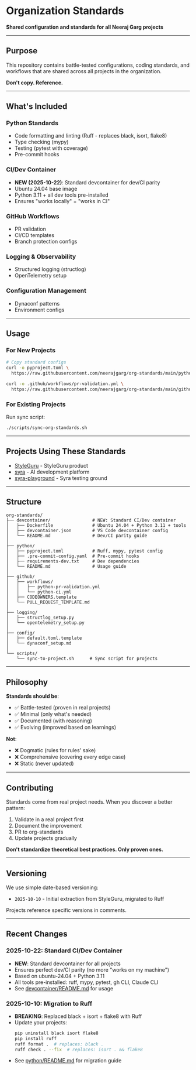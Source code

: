 # Organization Standards

**Shared configuration and standards for all Neeraj Garg projects**

---

## Purpose

This repository contains battle-tested configurations, coding standards, and workflows that are shared across all projects in the organization.

**Don't copy. Reference.**

---

## What's Included

### Python Standards
- Code formatting and linting (Ruff - replaces black, isort, flake8)
- Type checking (mypy)
- Testing (pytest with coverage)
- Pre-commit hooks

### CI/Dev Container
- **NEW (2025-10-22)**: Standard devcontainer for dev/CI parity
- Ubuntu 24.04 base image
- Python 3.11 + all dev tools pre-installed
- Ensures "works locally" = "works in CI"

### GitHub Workflows
- PR validation
- CI/CD templates
- Branch protection configs

### Logging & Observability
- Structured logging (structlog)
- OpenTelemetry setup

### Configuration Management
- Dynaconf patterns
- Environment configs

---

## Usage

### For New Projects

```bash
# Copy standard configs
curl -o pyproject.toml \
  https://raw.githubusercontent.com/neerajgarg/org-standards/main/python/pyproject.toml

curl -o .github/workflows/pr-validation.yml \
  https://raw.githubusercontent.com/neerajgarg/org-standards/main/github/workflows/python-pr-validation.yml
```

### For Existing Projects

Run sync script:
```bash
./scripts/sync-org-standards.sh
```

---

## Projects Using These Standards

- [StyleGuru](https://github.com/neerajgarg/StyleGuru) - StyleGuru product
- [syra](https://github.com/neerajgarg/syra) - AI development platform
- [syra-playground](https://github.com/neerajgarg/syra-playground) - Syra testing ground

---

## Structure

```
org-standards/
├── devcontainer/                # NEW: Standard CI/Dev container
│   ├── Dockerfile               # Ubuntu 24.04 + Python 3.11 + tools
│   ├── devcontainer.json        # VS Code devcontainer config
│   └── README.md                # Dev/CI parity guide
│
├── python/
│   ├── pyproject.toml           # Ruff, mypy, pytest config
│   ├── .pre-commit-config.yaml  # Pre-commit hooks
│   ├── requirements-dev.txt     # Dev dependencies
│   └── README.md                # Usage guide
│
├── github/
│   ├── workflows/
│   │   ├── python-pr-validation.yml
│   │   └── python-ci.yml
│   ├── CODEOWNERS.template
│   └── PULL_REQUEST_TEMPLATE.md
│
├── logging/
│   ├── structlog_setup.py
│   └── opentelemetry_setup.py
│
├── config/
│   ├── default.toml.template
│   └── dynaconf_setup.md
│
└── scripts/
    └── sync-to-project.sh      # Sync script for projects
```

---

## Philosophy

**Standards should be**:
- ✅ Battle-tested (proven in real projects)
- ✅ Minimal (only what's needed)
- ✅ Documented (with reasoning)
- ✅ Evolving (improved based on learnings)

**Not**:
- ❌ Dogmatic (rules for rules' sake)
- ❌ Comprehensive (covering every edge case)
- ❌ Static (never updated)

---

## Contributing

Standards come from real project needs. When you discover a better pattern:

1. Validate in a real project first
2. Document the improvement
3. PR to org-standards
4. Update projects gradually

**Don't standardize theoretical best practices. Only proven ones.**

---

## Versioning

We use simple date-based versioning:
- `2025-10-10` - Initial extraction from StyleGuru, migrated to Ruff

Projects reference specific versions in comments.

---

## Recent Changes

### 2025-10-22: Standard CI/Dev Container
- **NEW**: Standard devcontainer for all projects
- Ensures perfect dev/CI parity (no more "works on my machine")
- Based on ubuntu-24.04 + Python 3.11
- All tools pre-installed: ruff, mypy, pytest, gh CLI, Claude CLI
- See [devcontainer/README.md](devcontainer/README.md) for usage

### 2025-10-10: Migration to Ruff
- **BREAKING**: Replaced black + isort + flake8 with Ruff
- Update your projects:
  ```bash
  pip uninstall black isort flake8
  pip install ruff
  ruff format .  # replaces: black .
  ruff check . --fix  # replaces: isort . && flake8
  ```
- See [python/README.md](python/README.md) for migration guide

